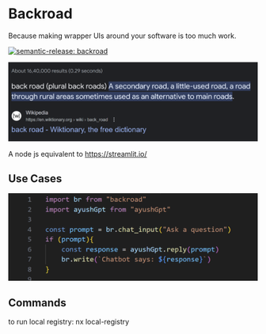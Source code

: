 # Backroad 

Because making wrapper UIs around your software is too much work.

[![semantic-release: backroad](https://img.shields.io/badge/semantic--release-backroad-06A261?logo=semantic-release)](https://github.com/semantic-release/semantic-release)


<img src="./docs/assets/backroad.png"/>

A node js equivalent to https://streamlit.io/

## Use Cases

<img src="./docs/assets/use-cases/chat-prompt.png"/>


## Commands 

to run local registry: nx local-registry